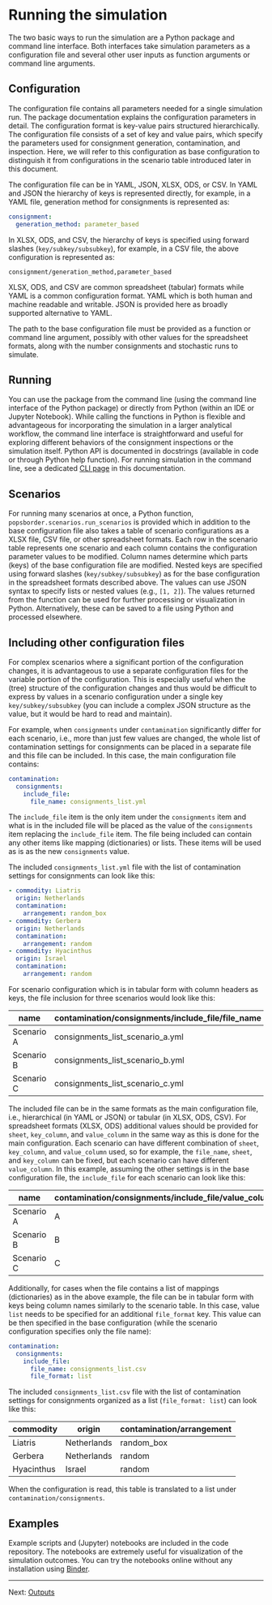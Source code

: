 # Running the simulation

The two basic ways to run the simulation are a Python package and command line
interface. Both interfaces take simulation parameters as a configuration file
and several other user inputs as function arguments or command line arguments.

## Configuration

The configuration file contains all parameters needed for a single simulation
run. The package documentation explains the configuration parameters in detail.
The configuration format is key-value pairs structured hierarchically. The
configuration file consists of a set of key and value pairs, which specify the
parameters used for consignment generation, contamination, and inspection. Here,
we will refer to this configuration as base configuration to distinguish it from
configurations in the scenario table introduced later in this document.

The configuration file can be in YAML, JSON, XLSX, ODS, or CSV. In YAML and JSON
the hierarchy of keys is represented directly, for example, in a YAML file,
generation method for consignments is represented as:

```yaml
consignment:
  generation_method: parameter_based
```

In XLSX, ODS, and CSV, the hierarchy of keys is specified using forward slashes
(`key/subkey/subsubkey`), for example, in a CSV file, the above configuration is
represented as:

```csv
consignment/generation_method,parameter_based
```

XLSX, ODS, and CSV are common spreadsheet (tabular) formats while YAML is a
common configuration format. YAML which is both human and machine readable and
writable. JSON is provided here as broadly supported alternative to YAML.

The path to the base configuration file must be provided as a function or
command line argument, possibly with other values for the spreadsheet formats,
along with the number consignments and stochastic runs to simulate.

## Running

You can use the package from the command line (using the command line interface
of the Python package) or directly from Python (within an IDE or Jupyter
Notebook). While calling the functions in Python is flexible and advantageous
for incorporating the simulation in a larger analytical workflow, the command
line interface is straightforward and useful for exploring different behaviors
of the consignment inspections or the simulation itself. Python API is
documented in docstrings (available in code or through Python help function).
For running simulation in the command line, see a dedicated [CLI page](cli.md)
in this documentation.

## Scenarios

For running many scenarios at once, a Python function,
`popsborder.scenarios.run_scenarios` is provided which in addition to the base
configuration file also takes a table of scenario configurations as a XLSX file,
CSV file, or other spreadsheet formats. Each row in the scenario table
represents one scenario and each column contains the configuration parameter
values to be modified. Column names determine which parts (keys) of the base
configuration file are modified. Nested keys are specified using forward slashes
(`key/subkey/subsubkey`) as for the base configuration in the spreadsheet
formats described above. The values can use JSON syntax to specify lists or
nested values (e.g., `[1, 2]`). The values returned from the function can be
used for further processing or visualization in Python. Alternatively, these can
be saved to a file using Python and processed elsewhere.

## Including other configuration files

For complex scenarios where a significant portion of the configuration changes,
it is advantageous to use a separate configuration files for the variable portion
of the configuration. This is especially useful when the (tree) structure of the
configuration changes and thus would be difficult to express by values in a scenario
configuration under a single key `key/subkey/subsubkey` (you can include a complex JSON
structure as the value, but it would be hard to read and maintain).

For example, when `consignments` under `contamination` significantly differ for each scenario,
i.e., more than just few values are changed, the whole list of contamination settings
for consignments can be placed in a separate file and this file can be included. In this case,
the main configuration file contains:

```yaml
contamination:
  consignments:
    include_file:
      file_name: consignments_list.yml
```

The `include_file` item is the only item under the `consignments` item
and what is in the included file will be placed as the value of the `consignments` item
replacing the `include_file` item. The file being included can contain any
other items like mapping (dictionaries) or lists. These items will be used as is
as the new `consignments` value.

The included `consignments_list.yml` file with the list of contamination settings
for consignments can look like this:

```yaml
- commodity: Liatris
  origin: Netherlands
  contamination:
    arrangement: random_box
- commodity: Gerbera
  origin: Netherlands
  contamination:
    arrangement: random
- commodity: Hyacinthus
  origin: Israel
  contamination:
    arrangement: random
```

For scenario configuration which is in tabular form with column headers as keys,
the file inclusion for three scenarios would look like this:

| name       | contamination/consignments/include_file/file_name |
| ---------- | ------------------------------------------------- |
| Scenario A | consignments_list_scenario_a.yml                  |
| Scenario B | consignments_list_scenario_b.yml                  |
| Scenario C | consignments_list_scenario_c.yml                  |

The included file can be in the same formats as the main configuration file,
i.e., hierarchical (in YAML or JSON) or tabular (in XLSX, ODS, CSV).
For spreadsheet formats (XLSX, ODS) additional values should be provided for
`sheet`, `key_column`, and `value_column` in the same way as this is done
for the main configuration. Each scenario can have different combination of
`sheet`, `key_column`, and `value_column` used, so for example, the `file_name`,
`sheet`, and `key_column` can be fixed, but each scenario can have different
`value_column`. In this example, assuming the other settings is in the
base configuration file, the `include_file` for each scenario can look
like this:

| name       | contamination/consignments/include_file/value_column |
| ---------- | ---------------------------------------------------- |
| Scenario A | A                                                    |
| Scenario B | B                                                    |
| Scenario C | C                                                    |

Additionally, for cases when the file contains a list of mappings (dictionaries)
as in the above example, the file can be in tabular form with keys being
column names similarly to the scenario table. In this case, value
`list` needs to be specified for an additional `file_format` key.
This value can be then specified in the base configuration (while the
scenario configuration specifies only the file name):

```yaml
contamination:
  consignments:
    include_file:
      file_name: consignments_list.csv
      file_format: list
```

The included `consignments_list.csv` file with the list of contamination settings
for consignments organized as a list (`file_format: list`) can look like this:

| commodity  | origin      | contamination/arrangement |
| ---------- | ----------- | ------------------------- |
| Liatris    | Netherlands | random_box                |
| Gerbera    | Netherlands | random                    |
| Hyacinthus | Israel      | random                    |

When the configuration is read, this table is translated to a list under
`contamination/consignments`.

## Examples

Example scripts and (Jupyter) notebooks are included in the code repository. The
notebooks are extremely useful for visualization of the simulation outcomes. You
can try the notebooks online without any installation using [Binder](binder.md).

---

Next: [Outputs](outputs.md)
